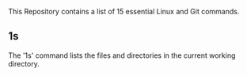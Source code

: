 
This Repository contains a list of 15 essential Linux and Git commands.
## 1s
The '1s' command lists the files and directories in the current working directory.
